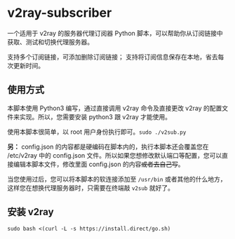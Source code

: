 # v2ray-subscriber

一个适用于 v2ray 的服务器代理订阅器 Python 脚本，可以帮助你从订阅链接中获取、测试和切换代理服务器。

支持多个订阅链接，可添加删除订阅链接；
支持将订阅信息保存在本地，省去每次更新时间。

## 使用方式

本脚本使用 Python3 编写，通过直接调用 v2ray 命令及直接更改 v2ray 的配置文件来实现。所以，您需要安装 python3 跟 v2ray 才能使用。

使用本脚本很简单，以 root 用户身份执行即可。`sudo ./v2sub.py`

**另：**  config.json 的内容都是硬编码在脚本内的，执行本脚本还会覆盖您在 /etc/v2ray 中的 config.json 文件。所以如果您想修改默认端口等配置，您可以直接编辑本脚本文件，修改里面 config.json 的内容~~或者去自己写~~。

当您使用过后，您可以将本脚本的软连接添加至 `/usr/bin` 或者其他的什么地方，这样您在想换代理服务器时，只需要在终端敲 `v2sub` 就好了。

## 安装 v2ray
```
sudo bash <(curl -L -s https://install.direct/go.sh)
```
